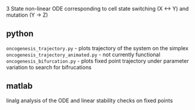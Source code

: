 3 State non-linear ODE corresponding to cell state switching (X <-> Y) and mutation (Y -> Z)
  
## python  
`oncogenesis_trajectory.py` - plots trajectory of the system on the simplex  
`oncogenesis_trajectory_animated.py` - not currently functional  
`oncogenesis_bifurcation.py` - plots fixed point trajectory under parameter variation to search for bifrucations

## matlab  
linalg analysis of the ODE and linear stability checks on fixed points
